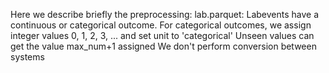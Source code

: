 Here we describe briefly the preprocessing:
lab.parquet: 
    Labevents have a continuous or categorical outcome. 
    For categorical outcomes, we assign integer values 0, 1, 2, 3, ... and set unit to 'categorical' 
    Unseen values can get the value max_num+1 assigned
    We don't perform conversion between systems
